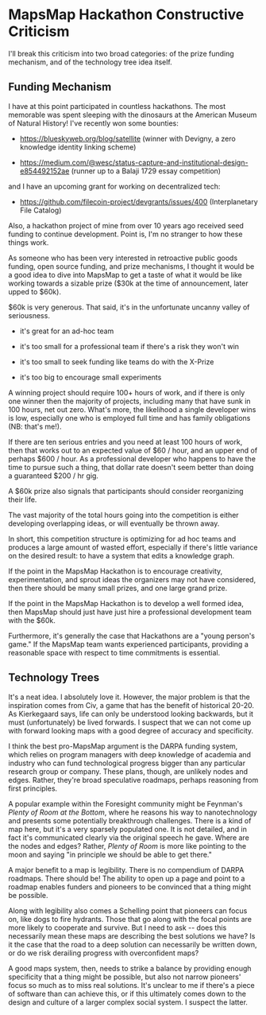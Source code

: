 # MapsMap Hackathon Constructive Criticism

I'll break this criticism into two broad categories: of the prize
funding mechanism, and of the technology tree idea itself.


## Funding Mechanism

I have at this point participated in countless hackathons. The most
memorable was spent sleeping with the dinosaurs at the American Museum
of Natural History! I've recently won some bounties:

- https://blueskyweb.org/blog/satellite (winner with Devigny, a zero
  knowledge identity linking scheme)

- https://medium.com/@wesc/status-capture-and-institutional-design-e854492152ae
  (runner up to a Balaji 1729 essay competition)

and I have an upcoming grant for working on decentralized tech:

- https://github.com/filecoin-project/devgrants/issues/400
  (Interplanetary File Catalog)

Also, a hackathon project of mine from over 10 years ago received seed
funding to continue development. Point is, I'm no stranger to how
these things work.

As someone who has been very interested in retroactive public goods
funding, open source funding, and prize mechanisms, I thought it would
be a good idea to dive into MapsMap to get a taste of what it would be
like working towards a sizable prize ($30k at the time of
announcement, later upped to $60k).

$60k is very generous. That said, it's in the unfortunate uncanny
valley of seriousness.

- it's great for an ad-hoc team

- it's too small for a professional team if there's a risk they won't
  win

- it's too small to seek funding like teams do with the X-Prize

- it's too big to encourage small experiments

A winning project should require 100+ hours of work, and if there is
only one winner then the majority of projects, including many that
have sunk in 100 hours, net out zero. What's more, the likelihood a
single developer wins is low, especially one who is employed full time
and has family obligations (NB: that's me!).

If there are ten serious entries and you need at least 100 hours of
work, then that works out to an expected value of $60 / hour, and an
upper end of perhaps $600 / hour. As a professional developer who
happens to have the time to pursue such a thing, that dollar rate
doesn't seem better than doing a guaranteed $200 / hr gig.

A $60k prize also signals that participants should consider
reorganizing their life.

The vast majority of the total hours going into the competition is
either developing overlapping ideas, or will eventually be thrown
away.

In short, this competition structure is optimizing for ad hoc teams
and produces a large amount of wasted effort, especially if there's
little variance on the desired result: to have a system that edits a
knowledge graph.

If the point in the MapsMap Hackathon is to encourage creativity,
experimentation, and sprout ideas the organizers may not have
considered, then there should be many small prizes, and one large
grand prize.

If the point in the MapsMap Hackathon is to develop a well formed
idea, then MapsMap should just have just hire a professional
development team with the $60k.

Furthermore, it's generally the case that Hackathons are a "young
person's game." If the MapsMap team wants experienced participants,
providing a reasonable space with respect to time commitments is
essential.


## Technology Trees

It's a neat idea. I absolutely love it. However, the major problem is
that the inspiration comes from Civ, a game that has the benefit of
historical 20-20. As Kierkegaard says, life can only be understood
looking backwards, but it must (unfortunately) be lived forwards. I
suspect that we can not come up with forward looking maps with a good
degree of accuracy and specificity.

I think the best pro-MapsMap argument is the DARPA funding system,
which relies on program managers with deep knowledge of academia and
industry who can fund technological progress bigger than any
particular research group or company. These plans, though, are
unlikely nodes and edges. Rather, they're broad speculative roadmaps,
perhaps reasoning from first principles.

A popular example within the Foresight community might be Feynman's
_Plenty of Room at the Bottom_, where he reasons his way to
nanotechnology and presents some potentially breakthrough
challenges. There is a kind of map here, but it's a very sparsely
populated one. It is not detailed, and in fact it's communicated
clearly via the original speech he gave. Where are the nodes and
edges? Rather, _Plenty of Room_ is more like pointing to the moon and
saying "in principle we should be able to get there."

A major benefit to a map is legibility. There is no compendium of
DARPA roadmaps. There should be! The ability to open up a page and
point to a roadmap enables funders and pioneers to be convinced that a
thing might be possible.

Along with legibility also comes a Schelling point that pioneers can
focus on, like dogs to fire hydrants. Those that go along with the
focal points are more likely to cooperate and survive. But I need to
ask -- does this necessarily mean these maps are describing the best
solutions we have? Is it the case that the road to a deep solution can
necessarily be written down, or do we risk derailing progress with
overconfident maps?

A good maps system, then, needs to strike a balance by providing
enough specificity that a thing might be possible, but also not narrow
pioneers' focus so much as to miss real solutions. It's unclear to me
if there's a piece of software than can achieve this, or if this
ultimately comes down to the design and culture of a larger complex
social system. I suspect the latter.

